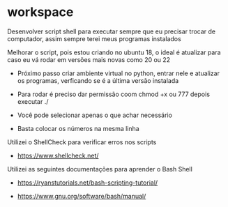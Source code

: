 # workspace
Desenvolver script shell para executar sempre que eu precisar trocar de computador, assim sempre terei meus programas instalados

Melhorar o script, pois estou criando no ubuntu 18, o ideal é atualizar para caso eu vá rodar em versões mais novas como 20 ou 22

- Próximo passo criar ambiente virtual no python, entrar nele e atualizar os programas, verficando se é a última versão instalada

- Para rodar é preciso dar permissão coom chmod +x ou 777 depois executar ./

- Você pode selecionar apenas o que achar necessário

- Basta colocar os números na mesma linha

Utilizei o ShellCheck para verificar erros nos scripts

- https://www.shellcheck.net/

Utilizei as seguintes documentações para aprender o Bash Shell

- https://ryanstutorials.net/bash-scripting-tutorial/

- https://www.gnu.org/software/bash/manual/
